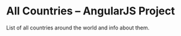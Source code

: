 ﻿# All Countries – AngularJS  Project

List of all countries around the world and info about them.


